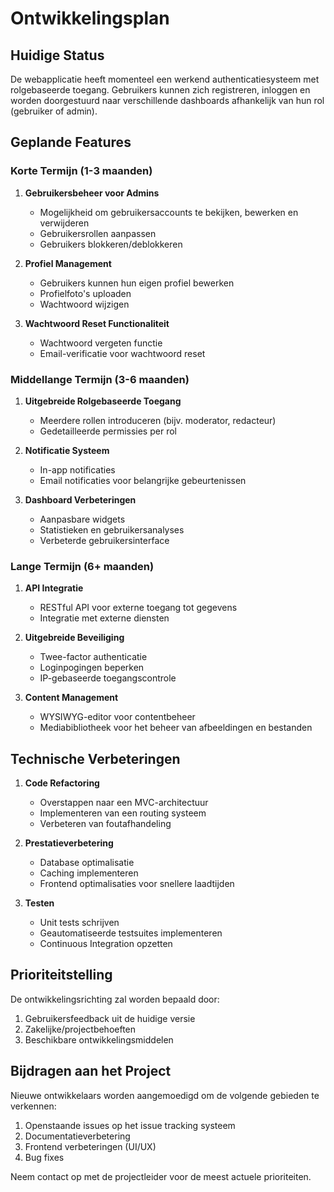 # Ontwikkelingsplan

## Huidige Status
De webapplicatie heeft momenteel een werkend authenticatiesysteem met rolgebaseerde toegang. Gebruikers kunnen zich registreren, inloggen en worden doorgestuurd naar verschillende dashboards afhankelijk van hun rol (gebruiker of admin).

## Geplande Features

### Korte Termijn (1-3 maanden)
1. **Gebruikersbeheer voor Admins**
   - Mogelijkheid om gebruikersaccounts te bekijken, bewerken en verwijderen
   - Gebruikersrollen aanpassen
   - Gebruikers blokkeren/deblokkeren

2. **Profiel Management**
   - Gebruikers kunnen hun eigen profiel bewerken
   - Profielfoto's uploaden
   - Wachtwoord wijzigen

3. **Wachtwoord Reset Functionaliteit**
   - Wachtwoord vergeten functie
   - Email-verificatie voor wachtwoord reset

### Middellange Termijn (3-6 maanden)
1. **Uitgebreide Rolgebaseerde Toegang**
   - Meerdere rollen introduceren (bijv. moderator, redacteur)
   - Gedetailleerde permissies per rol

2. **Notificatie Systeem**
   - In-app notificaties
   - Email notificaties voor belangrijke gebeurtenissen

3. **Dashboard Verbeteringen**
   - Aanpasbare widgets
   - Statistieken en gebruikersanalyses
   - Verbeterde gebruikersinterface

### Lange Termijn (6+ maanden)
1. **API Integratie**
   - RESTful API voor externe toegang tot gegevens
   - Integratie met externe diensten

2. **Uitgebreide Beveiliging**
   - Twee-factor authenticatie
   - Loginpogingen beperken
   - IP-gebaseerde toegangscontrole

3. **Content Management**
   - WYSIWYG-editor voor contentbeheer
   - Mediabibliotheek voor het beheer van afbeeldingen en bestanden

## Technische Verbeteringen
1. **Code Refactoring**
   - Overstappen naar een MVC-architectuur
   - Implementeren van een routing systeem
   - Verbeteren van foutafhandeling

2. **Prestatieverbetering**
   - Database optimalisatie
   - Caching implementeren
   - Frontend optimalisaties voor snellere laadtijden

3. **Testen**
   - Unit tests schrijven
   - Geautomatiseerde testsuites implementeren
   - Continuous Integration opzetten

## Prioriteitstelling
De ontwikkelingsrichting zal worden bepaald door:
1. Gebruikersfeedback uit de huidige versie
2. Zakelijke/projectbehoeften
3. Beschikbare ontwikkelingsmiddelen

## Bijdragen aan het Project
Nieuwe ontwikkelaars worden aangemoedigd om de volgende gebieden te verkennen:
1. Openstaande issues op het issue tracking systeem
2. Documentatieverbetering
3. Frontend verbeteringen (UI/UX)
4. Bug fixes

Neem contact op met de projectleider voor de meest actuele prioriteiten.